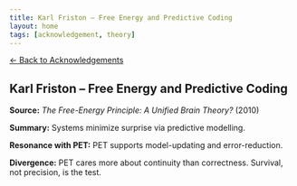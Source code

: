 ```yaml
---
title: Karl Friston – Free Energy and Predictive Coding
layout: home
tags: [acknowledgement, theory]
---
```


[← Back to Acknowledgements](../../acknowledgements)

## Karl Friston – Free Energy and Predictive Coding

**Source:** *The Free-Energy Principle: A Unified Brain Theory?* (2010)

**Summary:** Systems minimize surprise via predictive modelling.

**Resonance with PET:** PET supports model-updating and error-reduction.

**Divergence:** PET cares more about continuity than correctness. Survival, not precision, is the test.
